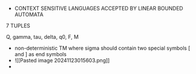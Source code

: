 - CONTEXT SENSITIVE LANGUAGES ACCEPTED BY LINEAR BOUNDED AUTOMATA

7 TUPLES

Q, gamma, tau, delta, q0, F, M

- non-deterministic TM where sigma should contain two special symbols [ and ] as end symbols
- ![[Pasted image 20241123015603.png]]
- 